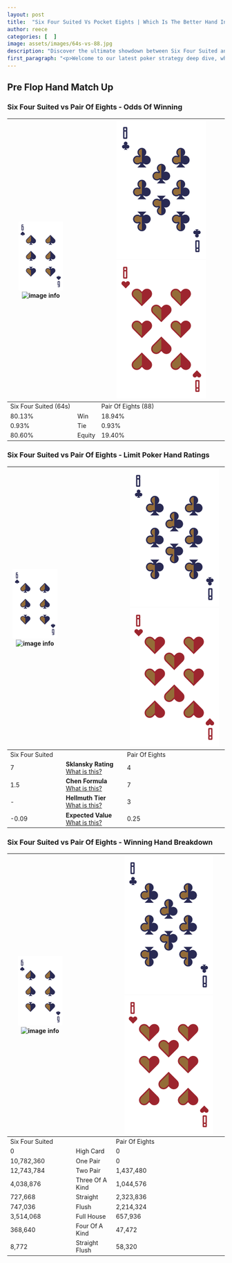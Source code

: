 ```yaml
---
layout: post
title:  "Six Four Suited Vs Pocket Eights | Which Is The Better Hand In Poker? A Complete Guide"
author: reece
categories: [  ]
image: assets/images/64s-vs-88.jpg
description: "Discover the ultimate showdown between Six Four Suited and Pair Of Eights in poker! Uncover the odds, strategies, and scenarios where one hand triumphs over the other. Get ready to up your poker game with this thrilling analysis."
first_paragraph: "<p>Welcome to our latest poker strategy deep dive, where we're pitting two distinct hands against each other in a high-stakes showdown: Six Four Suited vs Pair Of Eights.</p><p>In the dynamic world of poker, every decision counts, and knowing which hand holds the upper hand is key to your success at the table.</p><p>In this article, we'll dissect these two hands, explore the scenarios where one dominates the other, and equip you with the knowledge to make strategic choices that can tip the odds in your favor.</p><p>Get ready to unravel the intriguing dynamics of these poker hands and elevate your game to new heights.</p>"
---
```




[comment]: # (sp0)

## Pre Flop Hand Match Up

<div class="table hand-ratings" markdown="1"> 



### Six Four Suited vs Pair Of Eights - Odds Of Winning


    
| ![image info](assets/images/hand1/6.png) ![image info](assets/images/hand1/4s.png) |  | ![image info](assets/images/hand2/8.png) ![image info](assets/images/hand2/8o.png) |
| -------- | -------- | -------- |
| Six Four Suited (64s) |  | Pair Of Eights (88) |
| 80.13% | Win | 18.94% |
| 0.93% | Tie | 0.93% |
| 80.60% | Equity | 19.40% |




[comment]: # (sp1)



### Six Four Suited vs Pair Of Eights - Limit Poker Hand Ratings


    
| ![image info](assets/images/hand1/6.png) ![image info](assets/images/hand1/4s.png) |  | ![image info](assets/images/hand2/8.png) ![image info](assets/images/hand2/8o.png) |
| -------- | -------- | -------- |
| Six Four Suited |  | Pair Of Eights |
| 7 | **Sklansky Rating** [What is this?](/sklansky-rating-explained) | 4 |
| 1.5 | **Chen Formula** [What is this?](/chen-formula-explained) | 7 |
| - | **Hellmuth Tier** [What is this?](/Hellmuth-tier-explained) | 3 |
| -0.09 | **Expected Value** [What is this?](/expected-value-explained) | 0.25 |




[comment]: # (sp2)



### Six Four Suited vs Pair Of Eights - Winning Hand Breakdown


    
| ![image info](assets/images/hand1/6.png) ![image info](assets/images/hand1/4s.png) |  | ![image info](assets/images/hand2/8.png) ![image info](assets/images/hand2/8o.png) |
| -------- | -------- | -------- |
| Six Four Suited |  | Pair Of Eights |
| 0 | High Card | 0 |
| 10,782,360 | One Pair | 0 |
| 12,743,784 | Two Pair | 1,437,480 |
| 4,038,876 | Three Of A Kind | 1,044,576 |
| 727,668 | Straight | 2,323,836 |
| 747,036 | Flush | 2,214,324 |
| 3,514,068 | Full House | 657,936 |
| 368,640 | Four Of A Kind | 47,472 |
| 8,772 | Straight Flush | 58,320 |




[comment]: # (sp3)



</div>

[comment]: # (sp4)



[comment]: # (sp5)

